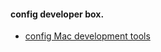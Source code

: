 #### config developer box.

- [config Mac development tools](http://www.josebrowne.com/from-windows-to-mac-dev.html)
